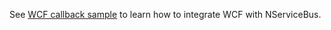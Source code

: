 See [WCF callback sample](/samples/web/wcf-callbacks/) to learn how to integrate WCF with NServiceBus.